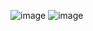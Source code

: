 ![image](https://user-images.githubusercontent.com/72396348/185586738-764f7a13-3fca-4e99-81b4-126cf02f106a.png)
![image](https://user-images.githubusercontent.com/72396348/185586766-7ad0b182-1f50-4bca-aff3-0edf2d73011c.png)
